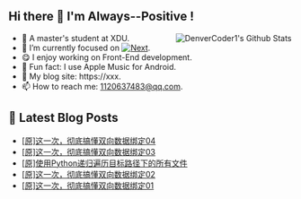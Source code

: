 ## Hi there 👋 I'm Always--Positive !
<div>
  <img alt="DenverCoder1's Github Stats" src="https://denvercoder1-github-readme-stats.vercel.app/api?username=qq1120637483&show_icons=true&count_private=true&theme=react&hide_border=true&hide_title=true&bg_color=1F222E&title_color=F85D7F&icon_color=F8D866" align= "right" />

- 🎒 A master's student at XDU. 
- 🔬 I’m currently focused on [![Next](https://img.shields.io/badge/-Next-brightgreen)](https://). 
- 😋 I enjoy working on Front-End development.
- 🎵 Fun fact: I use Apple Music for Android.
- 📝 My blog site: https://xxx.
- 📫 How to reach me:  1120637483@qq.com.
</div>  


## 📕 Latest Blog Posts

<!-- BLOG-POST-LIST:START -->
- [[原]这一次，彻底搞懂双向数据绑定04](https://blog.csdn.net/sinat_41696687/article/details/123014161)
- [[原]这一次，彻底搞懂双向数据绑定03](https://blog.csdn.net/sinat_41696687/article/details/122996664)
- [[原]使用Python递归遍历目标路径下的所有文件](https://blog.csdn.net/sinat_41696687/article/details/122983209)
- [[原]这一次，彻底搞懂双向数据绑定02](https://blog.csdn.net/sinat_41696687/article/details/122963967)
- [[原]这一次，彻底搞懂双向数据绑定01](https://blog.csdn.net/sinat_41696687/article/details/122932489)
<!-- BLOG-POST-LIST:END -->









